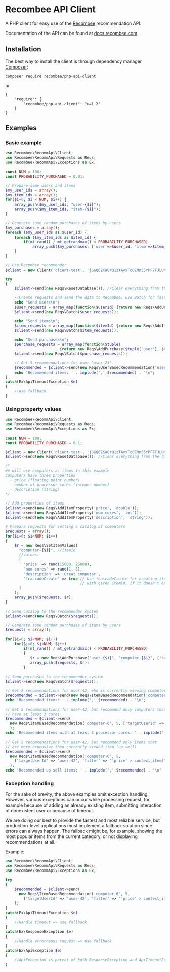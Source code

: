 # Recombee API Client

A PHP client for easy use of the [Recombee](https://www.recombee.com/) recommendation API.

Documentation of the API can be found at [docs.recombee.com](https://docs.recombee.com/).

## Installation

The best way to install the client is through dependency manager [Composer](https://getcomposer.org/):

```
composer require recombee/php-api-client
```
or
```
{
    "require": {
        "recombee/php-api-client": ">=1.2"
    }
}
```

## Examples

### Basic example
```php
use Recombee\RecommApi\Client;
use Recombee\RecommApi\Requests as Reqs;
use Recombee\RecommApi\Exceptions as Ex;

const NUM = 100;
const PROBABILITY_PURCHASED = 0.01;

// Prepare some users and items
$my_user_ids = array();
$my_item_ids = array();
for($i=0; $i < NUM; $i++) {
    array_push($my_user_ids, "user-{$i}");
    array_push($my_item_ids, "item-{$i}");
}

// Generate some random purchases of items by users
$my_purchases = array();
foreach ($my_user_ids as $user_id) {
    foreach ($my_item_ids as $item_id) {
        if(mt_rand() / mt_getrandmax() < PROBABILITY_PURCHASED)
            array_push($my_purchases, ['user'=>$user_id, 'item'=>$item_id]);
    }
}

// Use Recombee recommender
$client = new Client('client-test', 'jGGQ6ZKa8rQ1zTAyxTc0EMn55YPF7FJLUtaMLhbsGxmvwxgTwXYqmUk5xVZFw98L');

try
{
    $client->send(new Reqs\ResetDatabase()); //Clear everything from the database

    //Create requests and send the data to Recombee, use Batch for faster processing
    echo "Send users\n";
    $user_requests = array_map(function($userId) {return new Reqs\AddUser($userId);}, $my_user_ids);
    $client->send(new Reqs\Batch($user_requests));

    echo "Send items\n";
    $item_requests = array_map(function($itemId) {return new Reqs\AddItem($itemId);}, $my_item_ids);
    $client->send(new Reqs\Batch($item_requests));

    echo "Send purchases\n";
    $purchase_requests = array_map(function($tuple)
                        {return new Reqs\AddPurchase($tuple['user'], $tuple['item']);}, $my_purchases);
    $client->send(new Reqs\Batch($purchase_requests));

    // Get 5 recommendations for user 'user-25'
    $recommended = $client->send(new Reqs\UserBasedRecommendation('user-25', 5, ['rotationRate' => 0]));
    echo 'Recommended items: ' . implode(',',$recommended) . "\n";
}
catch(Ex\ApiTimeoutException $e)
{
    //use fallback
}
```

### Using property values
```php
use Recombee\RecommApi\Client;
use Recombee\RecommApi\Requests as Reqs;
use Recombee\RecommApi\Exceptions as Ex;

const NUM = 100;
const PROBABILITY_PURCHASED = 0.1;

$client = new Client('client-test', 'jGGQ6ZKa8rQ1zTAyxTc0EMn55YPF7FJLUtaMLhbsGxmvwxgTwXYqmUk5xVZFw98L');
$client->send(new Reqs\ResetDatabase()); //Clear everything from the database

/*
We will use computers as items in this example
Computers have three properties 
  - price (floating point number)
  - number of processor cores (integer number)
  - description (string)
*/

// Add properties of items
$client->send(new Reqs\AddItemProperty('price', 'double'));
$client->send(new Reqs\AddItemProperty('num-cores', 'int'));
$client->send(new Reqs\AddItemProperty('description', 'string'));

# Prepare requests for setting a catalog of computers
$requests = array();
for($i=0; $i<NUM; $i++)
{
    $r = new Reqs\SetItemValues(
      "computer-{$i}", //itemId
      //values:
      [ 
        'price' => rand(15000, 25000),
        'num-cores' => rand(1, 8),
        'description' => 'Great computer',
        '!cascadeCreate' => true // Use !cascadeCreate for creating item
                                 // with given itemId, if it doesn't exist
      ]
    );
    array_push($requests, $r);
}

// Send catalog to the recommender system
$client->send(new Reqs\Batch($requests));

// Generate some random purchases of items by users
$requests = array();

for($i=0; $i<NUM; $i++)
    for($j=0; $j<NUM; $j++)
        if(mt_rand() / mt_getrandmax() < PROBABILITY_PURCHASED)
        {
           $r = new Reqs\AddPurchase("user-{$i}", "computer-{$j}", ['cascadeCreate' => true]);
           array_push($requests, $r);
        }
        
// Send purchases to the recommender system
$client->send(new Reqs\Batch($requests));

// Get 5 recommendations for user-42, who is currently viewing computer-6
$recommended = $client->send(new Reqs\ItemBasedRecommendation('computer-6', 5, ['targetUserId' => 'user-42']));
echo 'Recommended items: ' . implode(',',$recommended) . "\n";

// Get 5 recommendations for user-42, but recommend only computers that
// have at least 3 cores
$recommended = $client->send(
  new Reqs\ItemBasedRecommendation('computer-6', 5, ['targetUserId' => 'user-42', 'filter' => "'num-cores'>=3"])
  );
echo 'Recommended items with at least 3 processor cores: ' . implode(',',$recommended) . "\n";

// Get 5 recommendations for user-42, but recommend only items that
// are more expensive then currently viewed item (up-sell)
$recommended = $client->send(
  new Reqs\ItemBasedRecommendation('computer-6', 5,
    ['targetUserId' => 'user-42', 'filter' => "'price' > context_item[\"price\"]"])
  );
echo 'Recommended up-sell items: ' . implode(',',$recommended) . "\n"
```

### Exception handling

For the sake of brevity, the above examples omit exception handling. However, various exceptions can occur while processing request, for example because of adding an already existing item, submitting interaction of nonexistent user or because of timeout.

We are doing our best to provide the fastest and most reliable service, but production-level applications must implement a fallback solution since errors can always happen. The fallback might be, for example, showing the most popular items from the current category, or not displaying recommendations at all.

Example:
```php
use Recombee\RecommApi\Client;
use Recombee\RecommApi\Requests as Reqs;
use Recombee\RecommApi\Exceptions as Ex;

try
{
    $recommended = $client->send(
      new Reqs\ItemBasedRecommendation('computer-6', 5,
        ['targetUserId' => 'user-42', 'filter' => "'price' > context_item[\"price\"]"])
    );
}
catch(Ex\ApiTimeoutException $e)
{
    //Handle timeout => use fallback
}
catch(Ex\ResponseException $e)
{
    //Handle errorneous request => use fallback
}
catch(Ex\ApiException $e)
{
    //ApiException is parent of both ResponseException and ApiTimeoutException
}
```
